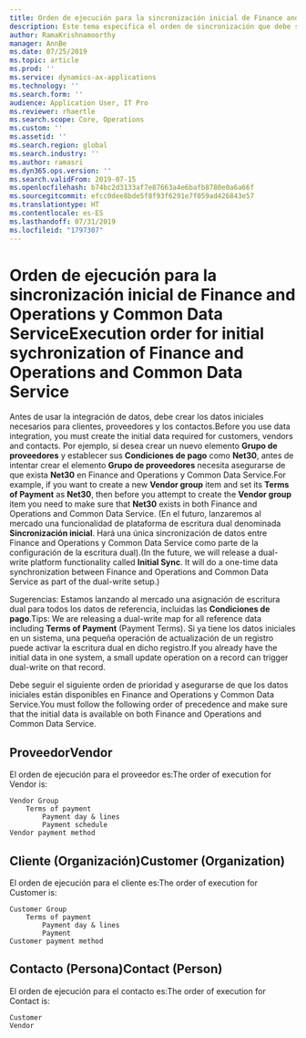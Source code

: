```yaml
---
title: Orden de ejecución para la sincronización inicial de Finance and Operations y Common Data Service
description: Este tema especifica el orden de sincronización que debe seguir para crear datos de inicio.
author: RamaKrishnamoorthy
manager: AnnBe
ms.date: 07/25/2019
ms.topic: article
ms.prod: ''
ms.service: dynamics-ax-applications
ms.technology: ''
ms.search.form: ''
audience: Application User, IT Pro
ms.reviewer: rhaertle
ms.search.scope: Core, Operations
ms.custom: ''
ms.assetid: ''
ms.search.region: global
ms.search.industry: ''
ms.author: ramasri
ms.dyn365.ops.version: ''
ms.search.validFrom: 2019-07-15
ms.openlocfilehash: b74bc2d3133af7e87663a4e6bafb8780e0a6a66f
ms.sourcegitcommit: efcc0dee8bde5f8f93f6291e7f059ad426843e57
ms.translationtype: HT
ms.contentlocale: es-ES
ms.lasthandoff: 07/31/2019
ms.locfileid: "1797307"
---
```

# <a name="execution-order-for-initial-sychronization-of-finance-and-operations-and-common-data-service"></a><span data-ttu-id="29ada-103">Orden de ejecución para la sincronización inicial de Finance and Operations y Common Data Service</span><span class="sxs-lookup"><span data-stu-id="29ada-103">Execution order for initial sychronization of Finance and Operations and Common Data Service</span></span>

<span data-ttu-id="29ada-104">Antes de usar la integración de datos, debe crear los datos iniciales necesarios para clientes, proveedores y los contactos.</span><span class="sxs-lookup"><span data-stu-id="29ada-104">Before you use data integration, you must create the initial data required for customers, vendors and contacts.</span></span> <span data-ttu-id="29ada-105">Por ejemplo, si desea crear un nuevo elemento **Grupo de proveedores** y establecer sus **Condiciones de pago** como **Net30**, antes de intentar crear el elemento **Grupo de proveedores** necesita asegurarse de que exista **Net30** en Finance and Operations y Common Data Service.</span><span class="sxs-lookup"><span data-stu-id="29ada-105">For example, if you want to create a new **Vendor group** item and set its **Terms of Payment** as **Net30**, then before you attempt to create the **Vendor group** item you need to make sure that **Net30** exists in both Finance and Operations and Common Data Service.</span></span> <span data-ttu-id="29ada-106">(En el futuro, lanzaremos al mercado una funcionalidad de plataforma de escritura dual denominada **Sincronización inicial**. Hará una única sincronización de datos entre Finance and Operations y Common Data Service como parte de la configuración de la escritura dual).</span><span class="sxs-lookup"><span data-stu-id="29ada-106">(In the future, we will release a  dual-write platform functionality called **Initial Sync**. It will do a one-time data synchronization between Finance and Operations and Common Data Service as part of the dual-write setup.)</span></span>

<span data-ttu-id="29ada-107">Sugerencias: Estamos lanzando al mercado una asignación de escritura dual para todos los datos de referencia, incluidas las **Condiciones de pago**.</span><span class="sxs-lookup"><span data-stu-id="29ada-107">Tips: We are releasing a dual-write map for all reference data including **Terms of Payment** (Payment Terms).</span></span> <span data-ttu-id="29ada-108">Si ya tiene los datos iniciales en un sistema, una pequeña operación de actualización de un registro puede activar la escritura dual en dicho registro.</span><span class="sxs-lookup"><span data-stu-id="29ada-108">If you already have the initial data in one system, a small update operation on a record can trigger dual-write on that record.</span></span> 

<span data-ttu-id="29ada-109">Debe seguir el siguiente orden de prioridad y asegurarse de que los datos iniciales están disponibles en Finance and Operations y Common Data Service.</span><span class="sxs-lookup"><span data-stu-id="29ada-109">You must follow the following order of precedence and make sure that the initial data is available on both Finance and Operations and Common Data Service.</span></span>   

## <a name="vendor"></a><span data-ttu-id="29ada-110">Proveedor</span><span class="sxs-lookup"><span data-stu-id="29ada-110">Vendor</span></span>

<span data-ttu-id="29ada-111">El orden de ejecución para el proveedor es:</span><span class="sxs-lookup"><span data-stu-id="29ada-111">The order of execution for Vendor is:</span></span>

```
Vendor Group
    Terms of payment
        Payment day & lines
        Payment schedule
Vendor payment method
```

## <a name="customer-organization"></a><span data-ttu-id="29ada-112">Cliente (Organización)</span><span class="sxs-lookup"><span data-stu-id="29ada-112">Customer (Organization)</span></span>

<span data-ttu-id="29ada-113">El orden de ejecución para el cliente es:</span><span class="sxs-lookup"><span data-stu-id="29ada-113">The order of execution for Customer is:</span></span>

```
Customer Group
    Terms of payment
        Payment day & lines
        Payment 
Customer payment method
```

## <a name="contact-person"></a><span data-ttu-id="29ada-114">Contacto (Persona)</span><span class="sxs-lookup"><span data-stu-id="29ada-114">Contact (Person)</span></span>

<span data-ttu-id="29ada-115">El orden de ejecución para el contacto es:</span><span class="sxs-lookup"><span data-stu-id="29ada-115">The order of execution for Contact is:</span></span>

```
Customer
Vendor               
```
